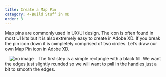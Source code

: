 ```yaml
---
title: Create a Map Pin
category: 4-Build Stuff in XD
order: 3
---
```


Map pins are commonly used in UX/UI design. The icon is often found in most UI kits but it is also extremely easy to create in Adobe XD. If you break the pin icon down it is completely comprised of two circles. Let’s draw our own Map Pin icon in Adobe XD.


 <img style="padding: 0px 15px;float:left;" src="https://iwilfried.github.io/Adobe-XD-eBook/images/XD-Camera-01.png" alt="no image"/>  
 The first step is a simple rectangle with a black fill. We want the edges just slightly rounded so we will want to pull in the handles just a bit to smooth the edges.  

&nbsp;   